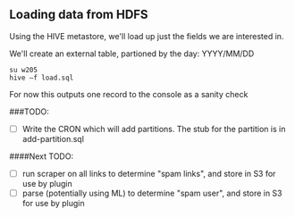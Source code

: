 ## Loading data from HDFS ##

Using the HIVE metastore, we'll load up just the fields we are interested in.

We'll create an external table, partioned by the day: YYYY/MM/DD   

```
su w205
hive –f load.sql
```

For now this outputs one record to the console as a sanity check


###TODO:    
- [ ] Write the CRON which will add partitions. The stub for the partition is in add-partition.sql

####Next TODO:      

- [ ] run scraper on all links to determine "spam links", and store in S3 for use by plugin  
- [ ] parse (potentially using ML) to determine "spam user", and store in S3 for use by plugin  